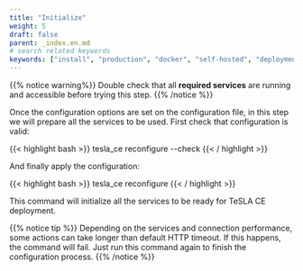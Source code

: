 ```yaml
---
title: "Initialize"
weight: 5
draft: false
parent: _index.en.md
# search related keywords
keywords: ["install", "production", "docker", "self-hosted", "deployment"]
---
```


{{% notice warning%}}
Double check that all **required services** are running and accessible before trying this step.
{{% /notice %}}

Once the configuration options are set on the configuration file, in this step we will prepare all 
the services to be used. First check that configuration is valid:

{{< highlight bash >}}
tesla_ce reconfigure --check
{{< / highlight >}}

And finally apply the configuration:

{{< highlight bash >}}
tesla_ce reconfigure
{{< / highlight >}}

This command will initialize all the services to be ready for TeSLA CE deployment.

{{% notice tip %}}
Depending on the services and connection performance, some actions can take longer than default HTTP timeout. 
If this happens, the command will fail. Just run this command again to finish the configuration process. 
{{% /notice %}}

